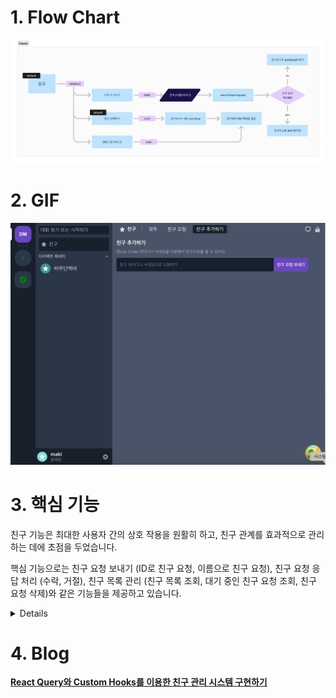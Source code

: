 # 1. Flow Chart

![friendChart.png](../images/friendChart.png)

# 2. GIF

![friendRequest.gif](../images/friendRequest.gif)

# 3. 핵심 기능

친구 기능은 최대한 사용자 간의 상호 작용을 원활히 하고, 친구 관계를 효과적으로 관리하는 데에 초점을 두었습니다. 

핵심 기능으로는 친구 요청 보내기 (ID로 친구 요청, 이름으로 친구 요청), 친구 요청 응답 처리 (수락, 거절), 친구 목록 관리 (친구 목록 조회, 대기 중인 친구 요청 조회, 친구 요청 삭제)와 같은 기능들을 제공하고 있습니다. 

<details> 

## 3.1 친구 요청 보내기
### 3.1.1. ID로 친구 요청: 
`sendFriendRequestById` 함수를 통해, 사용자 ID로 다른 사용자에게 친구 요청을 보낼 수 있습니다. 요청 상태는 'PENDING'으로 설정됩니다.
### 3.1.2. 이름으로 친구 요청: 
`sendFriendRequestByName` 함수를 사용하여, 사용자 이름으로 친구 요청을 보낼 수 있습니다. 이 경우에도 요청 상태는 'PENDING'입니다.
## 3.2 친구 요청 응답 처리
### 3.2.1. 친구 요청 수락:
`acceptFriendRequest` 함수를 통해 받은 친구 요청을 수락할 수 있습니다. 상태는 'ACCEPTED'로 변경됩니다.
### 3.2.2. 친구 요청 거절:
`rejectFriendRequest` 함수를 통해 받은 친구 요청을 거절할 수 있으며, 상태는 'REJECTED'로 설정됩니다.
## 3.3 친구 목록 관리
### 3.3.1. 친구 목록 조회:
`getFriendsList` 함수를 사용해 사용자의 친구 목록을 조회할 수 있습니다.
### 3.3.2. 대기 중인 친구 요청 조회:
`getPendingFriendRequests` 함수로 현재 대기 중인 친구 요청들을 확인할 수 있습니다.
### 3.3.3. 친구 요청 삭제:
`deleteFriendRequest` 함수를 사용하여 기존에 보낸 친구 요청을 취소하거나 삭제할 수 있습니다.
### 3.3.4 친구 1:1 DM 연결 : 
 `useOnClickDM`을 통해 친구 목록 관리에서 DM 페이지로의 리다이렉션이 발생합니다. 
- 방이 존재하지 않을 경우: 새로운 DM방을 생성하기 위해 addDmRoomMutation을 호출합니다. 이때 방 이름은 로그인한 사용자의 이름과 친구의 이름을 조합해 생성하고, 뮤테이션을 통해 서버에 새로운 방을 추가 요청합니다.
- 방이 존재할 경우: navigate 함수를 사용하여 해당 DM 방의 페이지로 이동합니다.
## 3.4.상태 변경 시 UI 피드백
각 기능(친구 요청 보내기, 수락, 거절 등) 성공 또는 실패 시 사용자에게 피드백을 제공하기 위해 커스텀 토스트 메시지(`useCustomToast`)를 활용합니다.

</details>

# 4. Blog

[**React Query와 Custom Hooks를 이용한 친구 관리 시스템 구현하기**](https://velog.io/@mikio/ReactQueryCustomHooksWeAreFriends)
